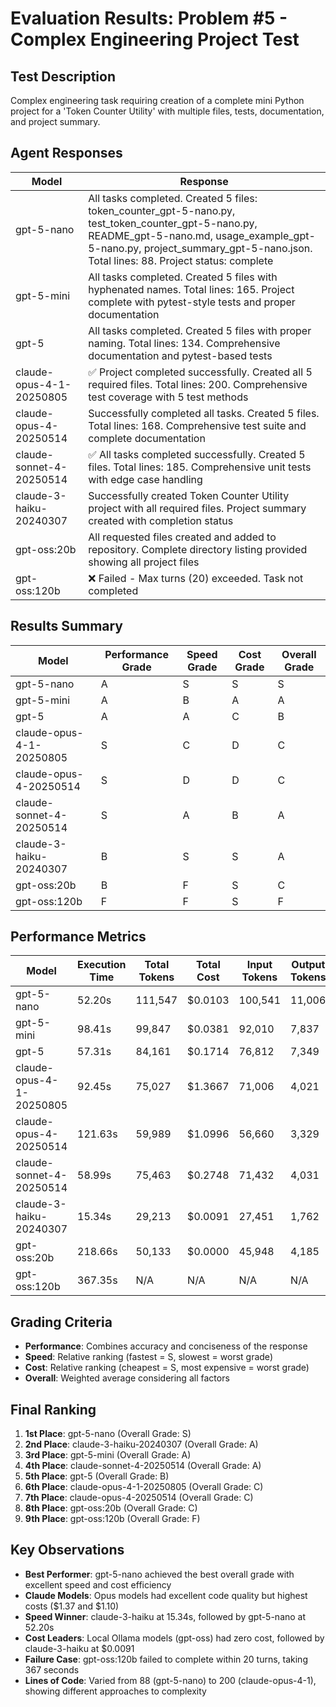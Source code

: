 # Evaluation Results: Problem #5 - Complex Engineering Project Test

## Test Description
Complex engineering task requiring creation of a complete mini Python project for a 'Token Counter Utility' with multiple files, tests, documentation, and project summary.

## Agent Responses

| Model | Response |
|-------|----------|
| gpt-5-nano | All tasks completed. Created 5 files: token_counter_gpt-5-nano.py, test_token_counter_gpt-5-nano.py, README_gpt-5-nano.md, usage_example_gpt-5-nano.py, project_summary_gpt-5-nano.json. Total lines: 88. Project status: complete |
| gpt-5-mini | All tasks completed. Created 5 files with hyphenated names. Total lines: 165. Project complete with pytest-style tests and proper documentation |
| gpt-5 | All tasks completed. Created 5 files with proper naming. Total lines: 134. Comprehensive documentation and pytest-based tests |
| claude-opus-4-1-20250805 | ✅ Project completed successfully. Created all 5 required files. Total lines: 200. Comprehensive test coverage with 5 test methods |
| claude-opus-4-20250514 | Successfully completed all tasks. Created 5 files. Total lines: 168. Comprehensive test suite and complete documentation |
| claude-sonnet-4-20250514 | ✅ All tasks completed successfully. Created 5 files. Total lines: 185. Comprehensive unit tests with edge case handling |
| claude-3-haiku-20240307 | Successfully created Token Counter Utility project with all required files. Project summary created with completion status |
| gpt-oss:20b | All requested files created and added to repository. Complete directory listing provided showing all project files |
| gpt-oss:120b | ❌ Failed - Max turns (20) exceeded. Task not completed |

## Results Summary

| Model | Performance Grade | Speed Grade | Cost Grade | Overall Grade |
|-------|------------------|-------------|------------|---------------|
| gpt-5-nano | A | S | S | S |
| gpt-5-mini | A | B | A | A |
| gpt-5 | A | A | C | B |
| claude-opus-4-1-20250805 | S | C | D | C |
| claude-opus-4-20250514 | S | D | D | C |
| claude-sonnet-4-20250514 | S | A | B | A |
| claude-3-haiku-20240307 | B | S | S | A |
| gpt-oss:20b | B | F | S | C |
| gpt-oss:120b | F | F | S | F |

## Performance Metrics

| Model | Execution Time | Total Tokens | Total Cost | Input Tokens | Output Tokens |
|-------|---------------|--------------|------------|--------------|---------------|
| gpt-5-nano | 52.20s | 111,547 | $0.0103 | 100,541 | 11,006 |
| gpt-5-mini | 98.41s | 99,847 | $0.0381 | 92,010 | 7,837 |
| gpt-5 | 57.31s | 84,161 | $0.1714 | 76,812 | 7,349 |
| claude-opus-4-1-20250805 | 92.45s | 75,027 | $1.3667 | 71,006 | 4,021 |
| claude-opus-4-20250514 | 121.63s | 59,989 | $1.0996 | 56,660 | 3,329 |
| claude-sonnet-4-20250514 | 58.99s | 75,463 | $0.2748 | 71,432 | 4,031 |
| claude-3-haiku-20240307 | 15.34s | 29,213 | $0.0091 | 27,451 | 1,762 |
| gpt-oss:20b | 218.66s | 50,133 | $0.0000 | 45,948 | 4,185 |
| gpt-oss:120b | 367.35s | N/A | N/A | N/A | N/A |

## Grading Criteria

- **Performance**: Combines accuracy and conciseness of the response
- **Speed**: Relative ranking (fastest = S, slowest = worst grade)
- **Cost**: Relative ranking (cheapest = S, most expensive = worst grade)
- **Overall**: Weighted average considering all factors

## Final Ranking

1. **1st Place**: gpt-5-nano (Overall Grade: S)
2. **2nd Place**: claude-3-haiku-20240307 (Overall Grade: A)
3. **3rd Place**: gpt-5-mini (Overall Grade: A)
4. **4th Place**: claude-sonnet-4-20250514 (Overall Grade: A)
5. **5th Place**: gpt-5 (Overall Grade: B)
6. **6th Place**: claude-opus-4-1-20250805 (Overall Grade: C)
7. **7th Place**: claude-opus-4-20250514 (Overall Grade: C)
8. **8th Place**: gpt-oss:20b (Overall Grade: C)
9. **9th Place**: gpt-oss:120b (Overall Grade: F)

## Key Observations

- **Best Performer**: gpt-5-nano achieved the best overall grade with excellent speed and cost efficiency
- **Claude Models**: Opus models had excellent code quality but highest costs ($1.37 and $1.10)
- **Speed Winner**: claude-3-haiku at 15.34s, followed by gpt-5-nano at 52.20s
- **Cost Leaders**: Local Ollama models (gpt-oss) had zero cost, followed by claude-3-haiku at $0.0091
- **Failure Case**: gpt-oss:120b failed to complete within 20 turns, taking 367 seconds
- **Lines of Code**: Varied from 88 (gpt-5-nano) to 200 (claude-opus-4-1), showing different approaches to complexity